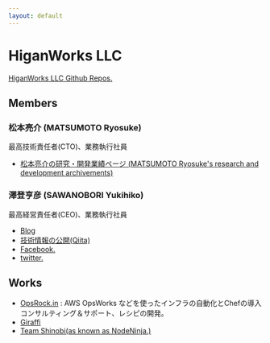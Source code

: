 ```yaml
---
layout: default
---
```


# HiganWorks LLC

<p><a href="https://github.com/higanworks">HiganWorks LLC Github Repos.</a></p>

  <h2>Members</h2>
  <h3>松本亮介 (MATSUMOTO Ryosuke)</h3>
  最高技術責任者(CTO)、業務執行社員
  <ul>
    <li><a href="http://research.matsumoto-r.jp/">松本亮介の研究・開発業績ページ&nbsp;(MATSUMOTO Ryosuke's research and development archivements)</a></li>
  </ul>
  <h3>澤登亨彦 (SAWANOBORI Yukihiko)</h3>
  最高経営責任者(CEO)、業務執行社員
  <ul>
    <li><a href="http://sawanoboly.net">Blog</a></li>
    <li><a href="http://qiita.com/sawanoboly">技術情報の公開(Qiita)</a></li>
    <li><a href="http://www.facebook.com/yukihiko.sawanobori">Facebook.</a></li>
    <li><a href="http://twitter.com/#!/sawanoboly">twitter.</a></li>
  </ul>
  <h2>Works</h2>
  <ul>
    <li><a href='http://opsrock.in/'>OpsRock.in</a> : AWS OpsWorks などを使ったインフラの自動化とChefの導入コンサルティング＆サポート、レシピの開発。</li>    <li><a href="http://www.facebook.com/pages/Giraffi-DevOps/259807017381498">Giraffi</a></li>
    <li><a href="hhttp://www.facebook.com/pages/Team-Shinobi/146001442153994">Team Shinobi(as known as NodeNinja.)</a></li>
  </ul>
